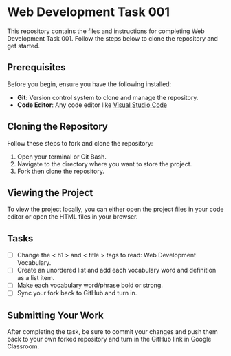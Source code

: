 # Web Development Task 001

This repository contains the files and instructions for completing Web Development Task 001. Follow the steps below to clone the repository and get started.

## Prerequisites

Before you begin, ensure you have the following installed:

- **Git**: Version control system to clone and manage the repository.
- **Code Editor**: Any code editor like [Visual Studio Code](https://code.visualstudio.com/)

## Cloning the Repository

Follow these steps to fork and clone the repository:

1. Open your terminal or Git Bash.
2. Navigate to the directory where you want to store the project.
3. Fork then clone the repository.

## Viewing the Project

To view the project locally, you can either open the project files in your code editor or open the HTML files in your browser.

## Tasks

- [ ] Change the < h1 > and < title > tags to read: Web Development Vocabulary.
- [ ] Create an unordered list and add each vocabulary word and definition as a list item.
- [ ] Make each vocabulary word/phrase bold or strong.
- [ ] Sync your fork back to GitHub and turn in.

## Submitting Your Work

After completing the task, be sure to commit your changes and push them back to your own forked repository and turn in the GitHub link in Google Classroom.